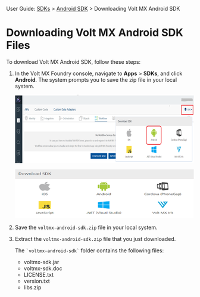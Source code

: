 
User Guide: [SDKs](../Foundry_SDKs.md) > [Android SDK](Installing_Android_SDK.md) > Downloading Volt MX Android SDK

# Downloading Volt MX Android SDK Files

To download Volt MX Android SDK, follow these steps:

1.  In the Volt MX Foundry console, navigate to <b>Apps</b> > <b>SDKs</b>, and click <b>Android</b>. The system prompts you to save the zip file in your local system.

    ![](../Resources/Images/Android/SDK1_588x225.png)

    ![](../Resources/Images/OnPrem/Android-SDKs_593x161.png)

2.  Save the `voltmx-android-sdk.zip` file in your local system.
3.  Extract the `voltmx-android-sdk.zip` file that you just downloaded.

    The `` `voltmx-android-sdk` `` folder contains the following files:

    - voltmx-sdk.jar
    - voltmx-sdk.doc
    - LICENSE.txt
    - version.txt
    - libs.zip
